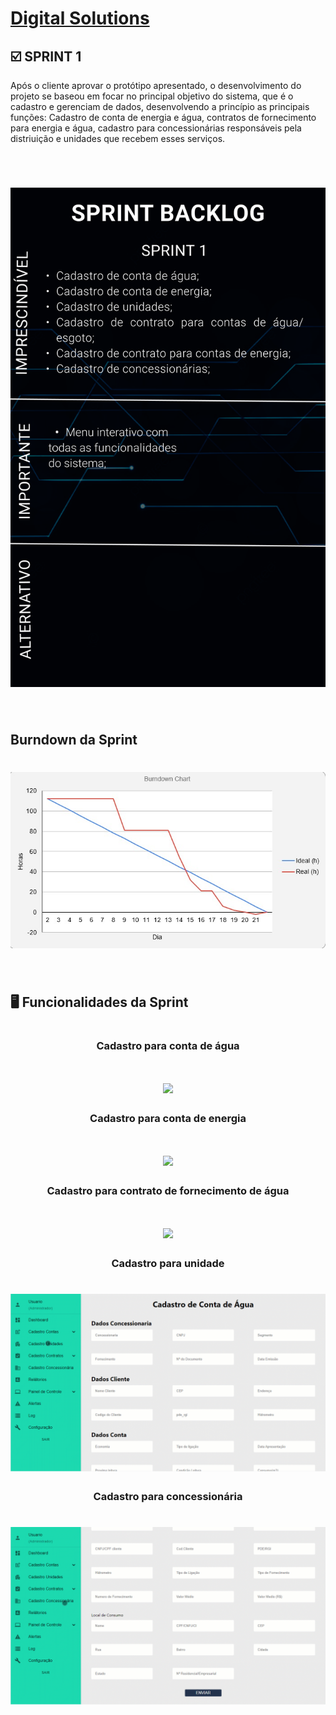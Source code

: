 # [Digital Solutions](/readme/grupoAPI/Logo.png)

## :ballot_box_with_check: SPRINT 1

Após o cliente aprovar o protótipo apresentado, o desenvolvimento do projeto se baseou em focar no principal objetivo do sistema, que é o cadastro e gerenciam de dados, desenvolvendo a princípio as principais funções: Cadastro de conta de energia e água, contratos de fornecimento para energia e água, cadastro para concessionárias responsáveis pela distriuição e unidades que recebem esses serviços.

<br>

<h1 align="center"> 
<img src = "./midias/sprint1BacklogPrioridades.png"/></h1>
<br>

## Burndown da Sprint

<h1 align="center"> <img src = "./midias/burndownSprint_1.jpeg"/></h1>

<br>

## 🖥️ Funcionalidades da Sprint

#

<h3 align="center">Cadastro para conta de água</h3>
<h1 align="center"> <img src = "./midias/cadastro_conta_agua.gif"/></h1>

<h3 align="center">Cadastro para conta de energia</h3>
<h1 align="center"> <img src = "./midias/cadastro_conta_energia.gif"/></h1>

<h3 align="center">Cadastro para contrato de fornecimento de água</h3>
<h1 align="center"> <img src = "./midias/cadastro_contrato_agua.gif"/></h1>

<h3 align="center">Cadastro para unidade</h3>
<h1 align="center"> <img src = "./midias/cadastro_unidade.gif"/></h1>

<h3 align="center">Cadastro para concessionária</h3>
<h1 align="center"> <img src = "./midias/cadastro_concessionaria.gif"/></h1>